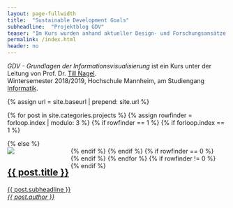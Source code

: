 ```yaml
---
layout: page-fullwidth
title:  "Sustainable Development Goals"
subheadline:  "Projektblog GDV"
teaser: "Im Kurs wurden anhand aktueller Design- und Forschungsansätze der Datenvisualisierung Konzepte entwickelt, um die datengestützte Analyse verschiedener SDGs zu ermöglichen. Diese Seite stellt die von den Studierenden gestalteten Projekte vor."
permalink: /index.html
header: no
---
```

*GDV - Grundlagen der Informationsvisualisierung* ist ein Kurs unter der Leitung von Prof. Dr. [Till Nagel][1].<br/>Wintersemester 2018/2019, Hochschule Mannheim, am Studiengang [Informatik][2].
<!--more-->


{% assign url = site.baseurl | prepend: site.url %}

{% for post in site.categories.projects %}
{% assign rowfinder = forloop.index | modulo: 3 %}
{% if rowfinder == 1 %}
  {% if forloop.index == 1 %}
  <div class="row t60">
  {% else %}
  <div class="row">
  {% endif %}
{% endif %}
    <div class="medium-4 columns b30" style="float:left">
        <a href="{{ url }}{{ post.url }}">
        <img src="{{ site.urlimg }}/{{post.image.title}}" />
        <h2 class="font-size-h3 t10">{{ post.title }}</h2>
        <p>{{ post.subheadline }}<br/>
          <em>{{ post.author }}</em>
        </p>
        </a>
    </div>
{% if rowfinder == 0 %}
</div>
{% endif %}
{% endfor %}
{% if rowfinder != 0 %}
</div>
{% endif %}



[1]: http://services.informatik.hs-mannheim.de/~nagel/
[2]: http://www.informatik.hs-mannheim.de/
